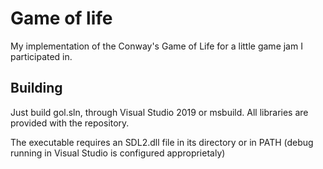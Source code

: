 # Game of life
My implementation of the Conway's Game of Life for a little game jam I participated in.

## Building
Just build gol.sln, through Visual Studio 2019 or msbuild. All libraries are provided with the repository.

The executable requires an SDL2.dll file in its directory or in PATH (debug running in Visual Studio is configured
approprietaly)
